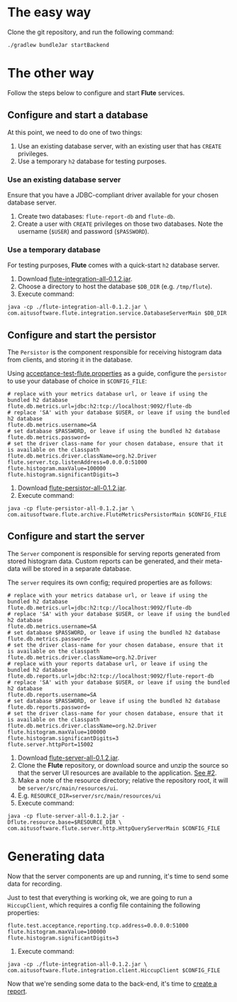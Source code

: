 # The easy way

Clone the git repository, and run the following command:

```
./gradlew bundleJar startBackend
```

# The other way

Follow the steps below to configure and start __Flute__ services.

## Configure and start a database

At this point, we need to do one of two things:

   1. Use an existing database server, with an existing user that has `CREATE` privileges.
   2. Use a temporary `h2` database for testing purposes.

### Use an existing database server

Ensure that you have a JDBC-compliant driver available for your chosen database server.

   1. Create two databases: `flute-report-db` and `flute-db`.
   2. Create a user with `CREATE` privileges on those two databases. Note the username (`$USER`) and password (`$PASSWORD`).

### Use a temporary database

For testing purposes, __Flute__ comes with a quick-start `h2` database server.

   1. Download [flute-integration-all-0.1.2.jar](https://github.com/aitusoftware/flute/releases/download/v0.1.2/flute-integration-all-0.1.2.jar).
   2. Choose a directory to host the database `$DB_DIR` (e.g. `/tmp/flute`).
   2. Execute command: 
```
java -cp ./flute-integration-all-0.1.2.jar \
com.aitusoftware.flute.integration.service.DatabaseServerMain $DB_DIR
```

## Configure and start the persistor

The `Persistor` is the component responsible for receiving histogram data from clients, and storing it in the database.

Using [acceptance-test-flute.properties](https://github.com/aitusoftware/flute/blob/master/integration/src/test/resources/acceptance-test-flute.properties) 
as a guide, configure the `persistor` to use your database of choice in `$CONFIG_FILE`:
 
```
# replace with your metrics database url, or leave if using the bundled h2 database
flute.db.metrics.url=jdbc:h2:tcp://localhost:9092/flute-db
# replace 'SA' with your database $USER, or leave if using the bundled h2 database
flute.db.metrics.username=SA
# set database $PASSWORD, or leave if using the bundled h2 database
flute.db.metrics.password=
# set the driver class-name for your chosen database, ensure that it is available on the classpath
flute.db.metrics.driver.className=org.h2.Driver
flute.server.tcp.listenAddress=0.0.0.0:51000
flute.histogram.maxValue=100000
flute.histogram.significantDigits=3
```

   1. Download [flute-persistor-all-0.1.2.jar](https://github.com/aitusoftware/flute/releases/download/v0.1.2/flute-persistor-all-0.1.2.jar).
   2. Execute command:
```
java -cp flute-persistor-all-0.1.2.jar \
com.aitusoftware.flute.archive.FluteMetricsPersistorMain $CONFIG_FILE
```

## Configure and start the server

The `Server` component is responsible for serving reports generated from stored histogram data. 
Custom reports can be generated, and their meta-data will be stored in a separate database.

The `server` requires its own config; required properties are as follows:

```
# replace with your metrics database url, or leave if using the bundled h2 database
flute.db.metrics.url=jdbc:h2:tcp://localhost:9092/flute-db
# replace 'SA' with your database $USER, or leave if using the bundled h2 database
flute.db.metrics.username=SA
# set database $PASSWORD, or leave if using the bundled h2 database
flute.db.metrics.password=
# set the driver class-name for your chosen database, ensure that it is available on the classpath
flute.db.metrics.driver.className=org.h2.Driver
# replace with your reports database url, or leave if using the bundled h2 database
flute.db.reports.url=jdbc:h2:tcp://localhost:9092/flute-report-db
# replace 'SA' with your database $USER, or leave if using the bundled h2 database
flute.db.reports.username=SA
# set database $PASSWORD, or leave if using the bundled h2 database
flute.db.reports.password=
# set the driver class-name for your chosen database, ensure that it is available on the classpath
flute.db.metrics.driver.className=org.h2.Driver
flute.histogram.maxValue=100000
flute.histogram.significantDigits=3
flute.server.httpPort=15002
```

   1. Download [flute-server-all-0.1.2.jar](https://github.com/aitusoftware/flute/releases/download/v0.1.2/flute-server-all-0.1.2.jar).
   2. Clone the __Flute__ repository, or download source and unzip the source so that the server UI resources are available to the application. [See #2](https://github.com/aitusoftware/flute/issues/2).
   3. Make a note of the resource directory; relative the repository root, it will be `server/src/main/resources/ui`.
   4. E.g. `RESOURCE_DIR=server/src/main/resources/ui`
   4. Execute command:
```
java -cp flute-server-all-0.1.2.jar -Dflute.resource.base=$RESOURCE_DIR \
com.aitusoftware.flute.server.http.HttpQueryServerMain $CONFIG_FILE
```

# Generating data

Now that the server components are up and running, it's time to send some data for recording.

Just to test that everything is working ok, we are going to run a `HiccupClient`, which requires a config file
containing the following properties:

```
flute.test.acceptance.reporting.tcp.address=0.0.0.0:51000
flute.histogram.maxValue=100000
flute.histogram.significantDigits=3
```

   1. Execute command:

```
java -cp ./flute-integration-all-0.1.2.jar \
com.aitusoftware.flute.integration.client.HiccupClient $CONFIG_FILE
```

Now that we're sending some data to the back-end, it's time to 
[create a report](https://github.com/aitusoftware/flute/wiki/Reports).